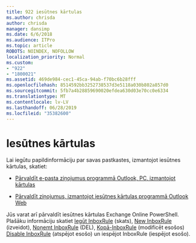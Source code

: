 ```yaml
---
title: 922 iesūtnes kārtulas
ms.author: chrisda
author: chrisda
manager: dansimp
ms.date: 6/6/2018
ms.audience: ITPro
ms.topic: article
ROBOTS: NOINDEX, NOFOLLOW
localization_priority: Normal
ms.custom:
- "922"
- "1800021"
ms.assetid: 469de984-cec1-45ca-94ab-f70bc6b28fff
ms.openlocfilehash: 8514592bb3252738537d3e5118a030b802a857d0
ms.sourcegitcommit: 5fb7a4b28859690020efdea630d03e70cc0e6334
ms.translationtype: MT
ms.contentlocale: lv-LV
ms.lasthandoff: 06/28/2019
ms.locfileid: "35382600"
---
```

# <a name="inbox-rules"></a>Iesūtnes kārtulas

Lai iegūtu papildinformāciju par savas pastkastes, izmantojot iesūtnes kārtulas, skatiet:

- [Pārvaldīt e-pasta ziņojumus programmā Outlook, PC, izmantojot kārtulas](https://support.office.com/article/c24f5dea-9465-4df4-ad17-a50704d66c59.aspx)

- [Pārvaldīt ziņojumus, izmantojot iesūtnes kārtulas programmā Outlook Web](https://support.office.com/article/8400435c-f14e-4272-9004-1548bb1848f2.aspx)

Jūs varat arī pārvaldīt iesūtnes kārtulas Exchange Online PowerShell. Plašāku informāciju skatiet [Iegūt InboxRule](https://docs.microsoft.com/powershell/module/exchange/mailboxes/get-inboxrule) (skats), [New InboxRule](https://docs.microsoft.com/powershell/module/exchange/mailboxes/new-inboxrule) (izveidot), [Noņemt InboxRule](https://docs.microsoft.com/powershell/module/exchange/mailboxes/remove-inboxrule) (DEL), [Kopā-InboxRule](https://docs.microsoft.com/powershell/module/exchange/mailboxes/set-inboxrule) (modificēt esošos) [Disable InboxRule](https://docs.microsoft.com/powershell/module/exchange/mailboxes/disable-inboxrule) (atspējot esošo) un iespējot InboxRule [ ](https://docs.microsoft.com/powershell/module/exchange/mailboxes/enable-inboxrule)(iespējot esošo).
